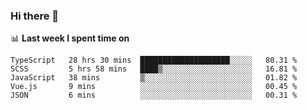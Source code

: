 ### Hi there 👋

<!--
**DBvc/DBvc** is a ✨ _special_ ✨ repository because its `README.md` (this file) appears on your GitHub profile.

Here are some ideas to get you started:

- 🔭 I’m currently working on ...
- 🌱 I’m currently learning ...
- 👯 I’m looking to collaborate on ...
- 🤔 I’m looking for help with ...
- 💬 Ask me about ...
- 📫 How to reach me: ...
- 😄 Pronouns: ...
- ⚡ Fun fact: ...
-->

📊 **Last week I spent time on**
<!--START_SECTION:waka-->
```text
TypeScript   28 hrs 30 mins  ████████████████████░░░░░   80.31 % 
SCSS         5 hrs 58 mins   ████▒░░░░░░░░░░░░░░░░░░░░   16.81 % 
JavaScript   38 mins         ▒░░░░░░░░░░░░░░░░░░░░░░░░   01.82 % 
Vue.js       9 mins          ░░░░░░░░░░░░░░░░░░░░░░░░░   00.45 % 
JSON         6 mins          ░░░░░░░░░░░░░░░░░░░░░░░░░   00.31 % 
```
<!--END_SECTION:waka-->
